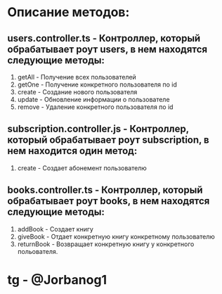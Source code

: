 
# Описание методов:
## users.controller.ts - Контроллер, который обрабатывает роут users, в нем находятся следующие методы:
1) getAll - Получение всех пользователей
2) getOne - Получение конкретного пользователя по id
3) create - Создание нового пользователя
4) update - Обновление информации о пользователе
5) remove - Удаление конкретного пользователя по id

## subscription.controller.js - Контроллер, который обрабатывает роут subscription, в нем находится один метод:
1) create - Создает абонемент пользователю

## books.controller.ts - Контроллер, который обрабатывает роут books, в нем находятся следующие методы:
1) addBook - Создает книгу
2) giveBook - Отдает конкретную книгу конкретному пользователю
3) returnBook - Возвращает конкретную книгу у конкретного польователя.




# tg - @Jorbanog1